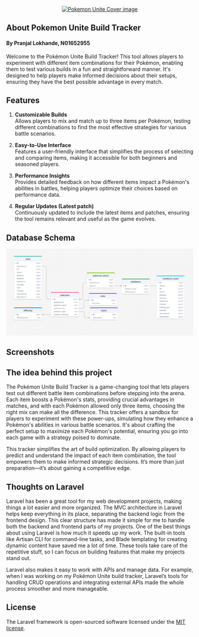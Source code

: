 <p align="center"><a href="https://github.com/foenyxr/PokemonUniteBuildTracker/tree/main/PokemonUnite/BuildsTracker" target="_blank"><img src="https://wallpapercave.com/wp/wp9576804.jpg" width="400" alt="Pokemon Unite Cover image"></a></p>

## About Pokemon Unite Build Tracker
#### By Pranjal Lokhande, N01652955

Welcome to the Pokémon Unite Build Tracker! This tool allows players to experiment with different item combinations for their Pokémon, enabling them to test various builds in a fun and straightforward manner. It's designed to help players make informed decisions about their setups, ensuring they have the best possible advantage in every match.

## Features

1. **Customizable Builds**  
   Allows players to mix and match up to three items per Pokémon, testing different combinations to find the most effective strategies for various battle scenarios.

2. **Easy-to-Use Interface**  
   Features a user-friendly interface that simplifies the process of selecting and comparing items, making it accessible for both beginners and seasoned players.

3. **Performance Insights**  
   Provides detailed feedback on how different items impact a Pokémon's abilities in battles, helping players optimize their choices based on performance data.

4. **Regular Updates (Latest patch)**  
   Continuously updated to include the latest items and patches, ensuring the tool remains relevant and useful as the game evolves.

## Database Schema

<p align="center"><img src="public/database_schema.png" width="800" alt="Pokemon Unite Build tracker database schema"></a></p>

## Screenshots


## The idea behind this project

The Pokémon Unite Build Tracker is a game-changing tool that lets players test out different battle item combinations before stepping into the arena. Each item boosts a Pokémon's stats, providing crucial advantages in matches, and with each Pokémon allowed only three items, choosing the right mix can make all the difference. This tracker offers a sandbox for players to experiment with these power-ups, simulating how they enhance a Pokémon's abilities in various battle scenarios. It's about crafting the perfect setup to maximize each Pokémon's potential, ensuring you go into each game with a strategy poised to dominate.

This tracker simplifies the art of build optimization. By allowing players to predict and understand the impact of each item combination, the tool empowers them to make informed strategic decisions. It’s more than just preparation—it’s about gaining a competitive edge.

## Thoughts on Laravel
Laravel has been a great tool for my web development projects, making things a lot easier and more organized. The MVC architecture in Laravel helps keep everything in its place, separating the backend logic from the frontend design. This clear structure has made it simple for me to handle both the backend and frontend parts of my projects. One of the best things about using Laravel is how much it speeds up my work. The built-in tools like Artisan CLI for command-line tasks, and Blade templating for creating dynamic content have saved me a lot of time. These tools take care of the repetitive stuff, so I can focus on building features that make my projects stand out.

Laravel also makes it easy to work with APIs and manage data. For example, when I was working on my Pokémon Unite build tracker, Laravel’s tools for handling CRUD operations and integrating external APIs made the whole process smoother and more manageable. 

## License

The Laravel framework is open-sourced software licensed under the [MIT license](https://opensource.org/licenses/MIT).
